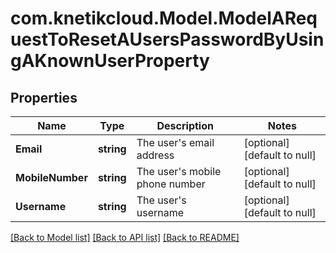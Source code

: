 # com.knetikcloud.Model.ModelARequestToResetAUsersPasswordByUsingAKnownUserProperty
## Properties

Name | Type | Description | Notes
------------ | ------------- | ------------- | -------------
**Email** | **string** | The user&#39;s email address | [optional] [default to null]
**MobileNumber** | **string** | The user&#39;s mobile phone number | [optional] [default to null]
**Username** | **string** | The user&#39;s username | [optional] [default to null]

[[Back to Model list]](../README.md#documentation-for-models) [[Back to API list]](../README.md#documentation-for-api-endpoints) [[Back to README]](../README.md)

